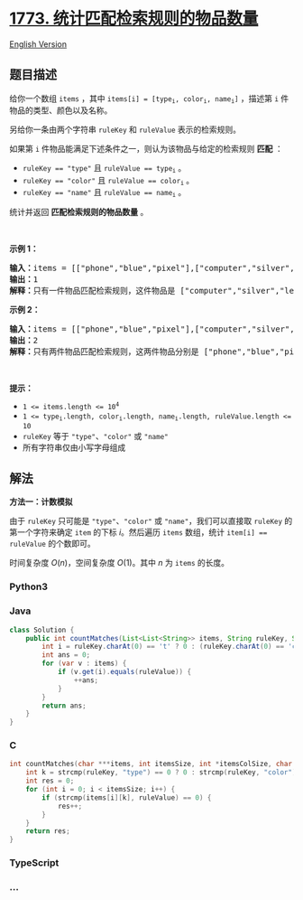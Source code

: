 # [1773. 统计匹配检索规则的物品数量](https://leetcode.cn/problems/count-items-matching-a-rule)

[English Version](/solution/1700-1799/1773.Count%20Items%20Matching%20a%20Rule/README_EN.md)

## 题目描述

<!-- 这里写题目描述 -->

<p>给你一个数组 <code>items</code> ，其中 <code>items[i] = [type<sub>i</sub>, color<sub>i</sub>, name<sub>i</sub>]</code> ，描述第 <code>i</code> 件物品的类型、颜色以及名称。</p>

<p>另给你一条由两个字符串 <code>ruleKey</code> 和 <code>ruleValue</code> 表示的检索规则。</p>

<p>如果第 <code>i</code> 件物品能满足下述条件之一，则认为该物品与给定的检索规则 <strong>匹配</strong> ：</p>

<ul>
	<li><code>ruleKey == "type"</code> 且 <code>ruleValue == type<sub>i</sub></code> 。</li>
	<li><code>ruleKey == "color"</code> 且 <code>ruleValue == color<sub>i</sub></code> 。</li>
	<li><code>ruleKey == "name"</code> 且 <code>ruleValue == name<sub>i</sub></code> 。</li>
</ul>

<p>统计并返回 <strong>匹配检索规则的物品数量</strong> 。</p>

<p> </p>

<p><strong>示例 1：</strong></p>

<pre>
<strong>输入：</strong>items = [["phone","blue","pixel"],["computer","silver","lenovo"],["phone","gold","iphone"]], ruleKey = "color", ruleValue = "silver"
<strong>输出：</strong>1
<strong>解释：</strong>只有一件物品匹配检索规则，这件物品是 ["computer","silver","lenovo"] 。
</pre>

<p><strong>示例 2：</strong></p>

<pre>
<strong>输入：</strong>items = [["phone","blue","pixel"],["computer","silver","phone"],["phone","gold","iphone"]], ruleKey = "type", ruleValue = "phone"
<strong>输出：</strong>2
<strong>解释：</strong>只有两件物品匹配检索规则，这两件物品分别是 ["phone","blue","pixel"] 和 ["phone","gold","iphone"] 。注意，["computer","silver","phone"] 未匹配检索规则。</pre>

<p> </p>

<p><strong>提示：</strong></p>

<ul>
	<li><code>1 <= items.length <= 10<sup>4</sup></code></li>
	<li><code>1 <= type<sub>i</sub>.length, color<sub>i</sub>.length, name<sub>i</sub>.length, ruleValue.length <= 10</code></li>
	<li><code>ruleKey</code> 等于 <code>"type"</code>、<code>"color"</code> 或 <code>"name"</code></li>
	<li>所有字符串仅由小写字母组成</li>
</ul>

## 解法

<!-- 这里可写通用的实现逻辑 -->

**方法一：计数模拟**

由于 `ruleKey` 只可能是 `"type"`、`"color"` 或 `"name"`，我们可以直接取 `ruleKey` 的第一个字符来确定 `item` 的下标 $i$。然后遍历 `items` 数组，统计 `item[i] == ruleValue` 的个数即可。

时间复杂度 $O(n)$，空间复杂度 $O(1)$。其中 $n$ 为 `items` 的长度。

<!-- tabs:start -->

### **Python3**

<!-- 这里可写当前语言的特殊实现逻辑 -->



### **Java**

<!-- 这里可写当前语言的特殊实现逻辑 -->

```java
class Solution {
    public int countMatches(List<List<String>> items, String ruleKey, String ruleValue) {
        int i = ruleKey.charAt(0) == 't' ? 0 : (ruleKey.charAt(0) == 'c' ? 1 : 2);
        int ans = 0;
        for (var v : items) {
            if (v.get(i).equals(ruleValue)) {
                ++ans;
            }
        }
        return ans;
    }
}
```









### **C**

```c
int countMatches(char ***items, int itemsSize, int *itemsColSize, char *ruleKey, char *ruleValue) {
    int k = strcmp(ruleKey, "type") == 0 ? 0 : strcmp(ruleKey, "color") == 0 ? 1 : 2;
    int res = 0;
    for (int i = 0; i < itemsSize; i++) {
        if (strcmp(items[i][k], ruleValue) == 0) {
            res++;
        }
    }
    return res;
}
```

### **TypeScript**







### **...**

```

```


